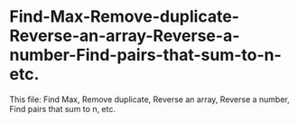 # Find-Max-Remove-duplicate-Reverse-an-array-Reverse-a-number-Find-pairs-that-sum-to-n-etc.
This file: Find Max, Remove duplicate, Reverse an array, Reverse a number, Find pairs that sum to n, etc.
